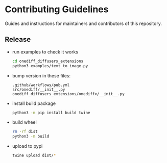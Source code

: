 # Contributing Guidelines
Guides and instructions for maintainers and contributors of this repository.

## Release

- run examples to check it works

  ```bash
  cd onediff_diffusers_extensions
  python3 examples/text_to_image.py
  ```

- bump version in these files:

  ```
  .github/workflows/pub.yml
  src/onediff/__init__.py
  onediff_diffusers_extensions/onediffx/__init__.py
  ```

- install build package
  ```bash
  python3 -m pip install build twine
  ```

- build wheel

  ```bash
  rm -rf dist
  python3 -m build
  ```

- upload to pypi

  ```bash
  twine upload dist/*
  ```
